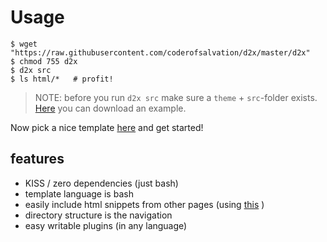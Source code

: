 

# Usage

```
$ wget "https://raw.githubusercontent.com/coderofsalvation/d2x/master/d2x"
$ chmod 755 d2x
$ d2x src
$ ls html/*   # profit!
```

> NOTE: before you run `d2x src` make sure a `theme` + `src`-folder exists. [Here](https://raw.githubusercontent.com/coderofsalvation/d2x/master/d2x) you can download an example.

Now pick a nice template [here](https://github.com/coderofsalvation/html5up) and get started!

## features

* KISS / zero dependencies (just bash)
* template language is bash
* easily include html snippets from other pages (using [this](https://coderofsalvation.gitlab.io/htmlsnapshot-bookmarket/) )
* directory structure is the navigation
* easy writable plugins (in any language)

